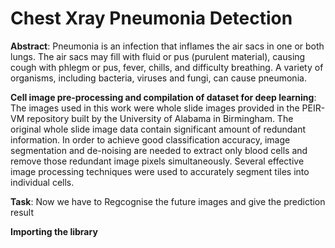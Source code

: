 # Chest Xray Pneumonia Detection
<b>Abstract</b>:&nbsp;Pneumonia is an infection that inflames the air sacs in one or both lungs. The air sacs may fill with fluid or pus (purulent material), causing cough with phlegm or pus, fever, chills, and difficulty breathing. A variety of organisms, including bacteria, viruses and fungi, can cause pneumonia.

<b>Cell image pre-processing and compilation of dataset for deep learning</b>:&nbsp;
The images used in this work were whole slide images provided in the PEIR-VM repository built by the University of Alabama in Birmingham. The original whole slide image data contain significant amount of redundant information. In order to achieve good classification accuracy, image segmentation and de-noising are needed to extract only blood cells and remove those redundant image pixels simultaneously. Several effective image processing techniques were used to accurately segment tiles into individual cells.

<b>Task</b>:&nbsp;Now we have to Regcognise the future images and give the prediction result

<b>Importing the library</b>
